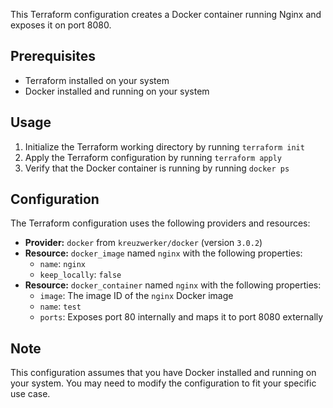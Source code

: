This Terraform configuration creates a Docker container running Nginx and exposes it on port 8080.

## **Prerequisites**

- Terraform installed on your system
- Docker installed and running on your system

## **Usage**

1. Initialize the Terraform working directory by running `terraform init`
2. Apply the Terraform configuration by running `terraform apply`
3. Verify that the Docker container is running by running `docker ps`

## **Configuration**

The Terraform configuration uses the following providers and resources:

- **Provider:** `docker` from `kreuzwerker/docker` (version `3.0.2`)
- **Resource:** `docker_image` named `nginx` with the following properties:
    - `name`: `nginx`
    - `keep_locally`: `false`
- **Resource:** `docker_container` named `nginx` with the following properties:
    - `image`: The image ID of the `nginx` Docker image
    - `name`: `test`
    - `ports`: Exposes port 80 internally and maps it to port 8080 externally

## **Note**

This configuration assumes that you have Docker installed and running on your system. You may need to modify the configuration to fit your specific use case.